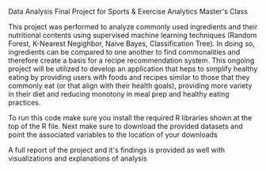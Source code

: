 Data Analysis Final Project for Sports & Exercise Analytics Master's Class

This project was performed to analyze commonly used ingredients and their nutritional contents using supervised machine learning techniques (Random Forest, K-Nearest Negighbor, Naive Bayes, Classification Tree). In doing so, ingredients can be compared to one another to find commonalities and therefore create a basis for a recipe recommendation system. This ongoing project will be utilized to develop an application that heps to simplify healthy eating by providing users with foods and recipes similar to those that they commonly eat (or that align with their health goals), providing more variety in their diet and reducing monotony in meal prep and healthy eating practices.

To run this code make sure you install the required R libraries shown at the top of the R file. Next make sure to download the provided datasets and point the associated variables to the location of your downloads

A full report of the project and it's findings is provided as well with visualizations and explanations of analysis

